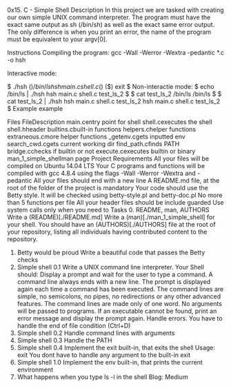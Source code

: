 0x15. C - Simple Shell
Description
In this project we are tasked with creating our own simple UNIX command interpreter. The program must have the exact same output as sh (/bin/sh) as well as the exact same error output. The only difference is when you print an error, the name of the program must be equivalent to your argv[0].

Instructions
Compiling the program: gcc -Wall -Werror -Wextra -pedantic *.c -o hsh

Interactive mode:

$ ./hsh
($) /bin/ls
hsh main.c shell.c
($)
($) exit
$
Non-interactie mode:
$ echo /bin/ls | ./hsh
hsh main.c shell.c test_ls_2
$
$ cat test_ls_2
/bin/ls
/bin/ls
$
$ cat test_ls_2 | ./hsh
hsh main.c shell.c test_ls_2
hsh main.c shell.c test_ls_2
$
Example
example

Files
FileDescription
main.centry point for shell
shell.cexecutes the shell
shell.hheader
builtins.cbuilt-in functions
helpers.chelper functions
extraneous.cmore helper functions
_getenv.cgets inputted env
search_cwd.cgets current working dir
find_path.cfinds PATH
bridge.cchecks if builtin or not
execute.cexecutes builtin or binary
man_1_simple_shellman page
Project Requirements
All your files will be compiled on Ubuntu 14.04 LTS
Your C programs and functions will be compiled with gcc 4.8.4 using the flags -Wall -Werror -Wextra and -pedantic
All your files should end with a new line
A README.md file, at the root of the folder of the project is mandatory
Your code should use the Betty style. It will be checked using betty-style.pl and betty-doc.pl
No more than 5 functions per file
All your header files should be include guarded
Use system calls only when you need to
Tasks
0. README, man, AUTHORS
Write a (README)[./README.md]
Write a (man)[./man_1_simple_shell] for your shell.
You should have an (AUTHORS)[./AUTHORS] file at the root of your repository, listing all individuals having contributed content to the repository.
1. Betty would be proud
Write a beautiful code that passes the Betty checks
2. Simple shell 0.1
Write a UNIX command line interpreter.
Your Shell should:
Display a prompt and wait for the user to type a command. A command line always ends with a new line.
The prompt is displayed again each time a command has been executed.
The command lines are simple, no semicolons, no pipes, no redirections or any other advanced features.
The command lines are made only of one word. No arguments will be passed to programs.
If an executable cannot be found, print an error message and display the prompt again.
Handle errors.
You have to handle the end of file condition (Ctrl+D)
3. Simple shell 0.2
Handle command lines with arguments
4. Simple shell 0.3
Handle the PATH
5. Simple shell 0.4
Implement the exit built-in, that exits the shell
Usage: exit
You dont have to handle any argument to the built-in exit
6. Simple shell 1.0
Implement the env built-in, that prints the current environment
7. What happens when you type ls -l in the shell
Blog:
Medium
